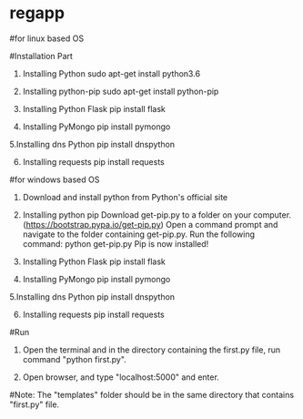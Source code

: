 # regapp
#for linux based OS
  
#Installation Part
  
1. Installing Python
sudo apt-get install python3.6

2. Installing python-pip
sudo apt-get install python-pip

3. Installing Python Flask
pip install flask

4. Installing PyMongo
pip install pymongo

5.Installing dns Python
pip install dnspython

6. Installing requests
pip install requests


#for windows based OS

1. Download and install python from Python's official site

2. Installing python pip
Download get-pip.py to a folder on your computer. (https://bootstrap.pypa.io/get-pip.py)
Open a command prompt and navigate to the folder containing get-pip.py.
Run the following command:
python get-pip.py
Pip is now installed!

3. Installing Python Flask
pip install flask

4. Installing PyMongo
pip install pymongo

5.Installing dns Python
pip install dnspython

6. Installing requests
pip install requests



#Run

1. Open the terminal and in the directory containing the first.py file, run command "python first.py".

2. Open browser, and type "localhost:5000" and enter.

#Note: The "templates" folder should be in the same directory that contains "first.py" file.
